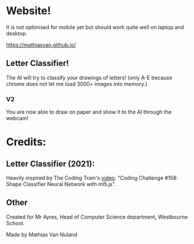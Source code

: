 # Website!

It is not optimised for mobile yet but should work quite well on laptop and desktop.

https://mathiasvan.github.io/

## Letter Classifier!

The AI will try to classify your drawings of letters! (only A-E because chrome does not let me load 3000+ images into memory.)

### V2

You are now able to draw on paper and show it to the AI through the webcam!

# Credits:

## Letter Classifier (2021):
Heavily inspired by The Coding Train's [video](https://www.youtube.com/watch?v=3MqJzMvHE3E&tf): "Coding Challenge #158: Shape Classifier Neural Network with ml5.js".

## Other
Created for Mr Ayres, Head of Computer Science department, Westbourne School.

Made by Mathias Van Nuland
